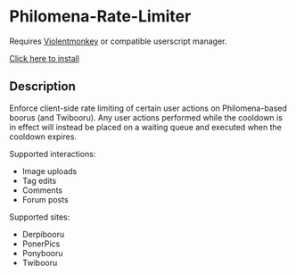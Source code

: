 # Philomena-Rate-Limiter

Requires [Violentmonkey](https://violentmonkey.github.io/) or compatible userscript manager.

[Click here to install](https://github.com/marktaiwan/Philomena-Rate-Limiter/raw/master/rate-limiter.user.js)

## Description

Enforce client-side rate limiting of certain user actions on Philomena-based boorus (and Twibooru). Any user actions performed while the cooldown is in effect will instead be placed on a waiting queue and executed when the cooldown expires.

Supported interactions:
- Image uploads
- Tag edits
- Comments
- Forum posts

Supported sites:
- Derpibooru
- PonerPics
- Ponybooru
- Twibooru